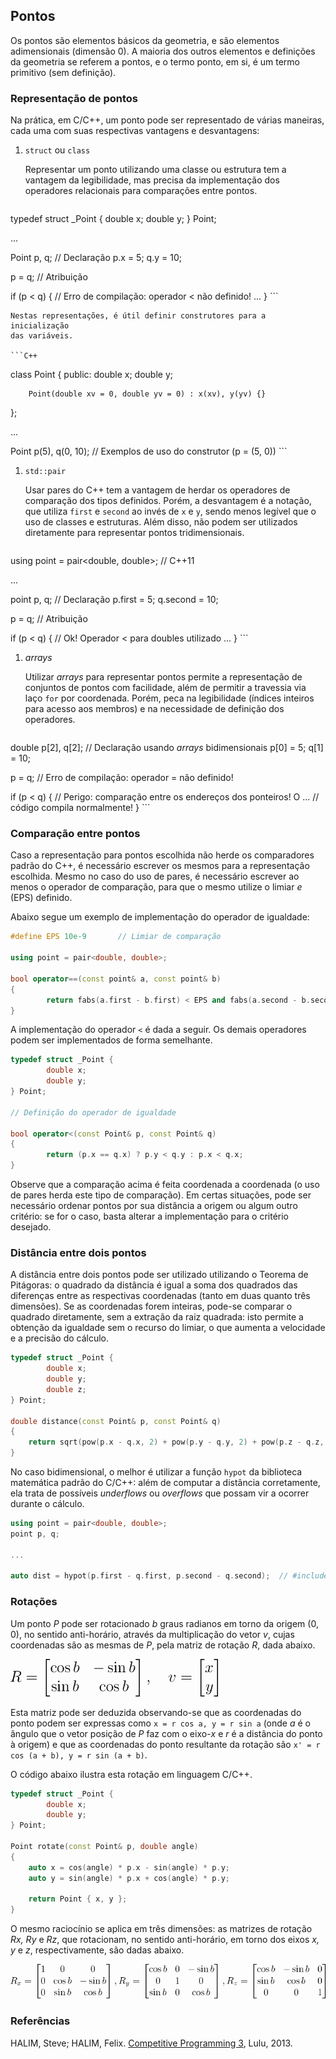 Pontos
------

Os pontos são elementos básicos da geometria, e são elementos adimensionais
(dimensão 0). A maioria dos outros elementos e definições da geometria se
referem a pontos, e o termo ponto, em si, é um termo primitivo (sem definição).

### Representação de pontos

Na prática, em C/C++, um ponto pode ser representado de várias maneiras, cada
uma com suas respectivas vantagens e desvantagens:

1. `struct` ou `class`

    Representar um ponto utilizando uma classe ou estrutura tem a vantagem da
    legibilidade, mas precisa da implementação dos operadores relacionais para
    comparações entre pontos.

    ```C++
typedef struct _Point {
        double x;
        double y;
} Point;

...

Point p, q;     // Declaração
p.x = 5;
q.y = 10;

p = q;          // Atribuição

if (p < q) {    // Erro de compilação: operador < não definido!
        ...
}
    ```

    Nestas representações, é útil definir construtores para a inicialização
    das variáveis.

    ```C++
class Point {
public:
        double x;
        double y;

        Point(double xv = 0, double yv = 0) : x(xv), y(yv) {}
};

...

Point p(5), q(0, 10);     // Exemplos de uso do construtor (p = (5, 0))
    ```


1. `std::pair`

    Usar pares do C++ tem a vantagem de herdar os operadores de comparação dos
    tipos definidos. Porém, a desvantagem é a notação, que utiliza `first` e
    `second` ao invés de `x` e `y`, sendo menos legível que o uso de classes e
    estruturas. Além disso, não podem ser utilizados diretamente para 
    representar pontos tridimensionais.

    ```C++
using point = pair<double, double>;     // C++11

...

point p, q;     // Declaração
p.first = 5;
q.second = 10;

p = q;          // Atribuição

if (p < q) {    // Ok! Operador < para doubles utilizado
        ...
}
    ```

1. _arrays_ 

    Utilizar _arrays_ para representar pontos permite a representação de 
    conjuntos de pontos com facilidade, além de permitir a travessia via 
    laço `for` por coordenada. Porém, peca na legibilidade (índices inteiros
    para acesso aos membros) e na necessidade de definição dos operadores.

    ```C++
double p[2], q[2];      // Declaração usando _arrays_ bidimensionais
p[0] = 5;
q[1] = 10;

p = q;          // Erro de compilação: operador = não definido!

if (p < q) {    // Perigo: comparação entre os endereços dos ponteiros! O
        ...         // código compila normalmente!
}
    ```

### Comparação entre pontos

Caso a representação para pontos escolhida não herde os comparadores padrão do
C++, é necessário escrever os mesmos para a representação escolhida. Mesmo no
caso do uso de pares, é necessário escrever ao menos o operador de comparação,
para que o mesmo utilize o limiar _e_ (EPS) definido.

Abaixo segue um exemplo de implementação do operador de igualdade:

```C++
#define EPS 10e-9       // Limiar de comparação

using point = pair<double, double>;

bool operator==(const point& a, const point& b)
{
        return fabs(a.first - b.first) < EPS and fabs(a.second - b.second) < EPS;
}
```

A implementação do operador `<` é dada a seguir. Os demais operadores podem ser
implementados de forma semelhante.

```C++
typedef struct _Point {
        double x;
        double y;
} Point;

// Definição do operador de igualdade

bool operator<(const Point& p, const Point& q)
{
        return (p.x == q.x) ? p.y < q.y : p.x < q.x;
}

```

Observe que a comparação acima é feita coordenada a coordenada (o uso de pares
herda este tipo de comparação). Em certas situações, pode ser necessário
ordenar pontos por sua distância a origem ou algum outro critério: se for o 
caso, basta alterar a implementação para o critério desejado.

### Distância entre dois pontos

A distância entre dois pontos pode ser utilizado utilizando o Teorema de 
Pitágoras: o quadrado da distância é igual a soma dos quadrados das diferenças
entre as respectivas coordenadas (tanto em duas quanto três dimensões). Se
as coordenadas forem inteiras, pode-se comparar o quadrado diretamente, sem
a extração da raiz quadrada: isto permite a obtenção da igualdade sem o 
recurso do limiar, o que aumenta a velocidade e a precisão do cálculo.

```C++
typedef struct _Point {
        double x;
        double y;
        double z;
} Point;

double distance(const Point& p, const Point& q)
{
    return sqrt(pow(p.x - q.x, 2) + pow(p.y - q.y, 2) + pow(p.z - q.z, 2));
}
```

No caso bidimensional, o melhor é utilizar a função `hypot` da biblioteca 
matemática padrão do C/C++: além de computar a distância corretamente, ela
trata de possíveis _underflows_ ou _overflows_ que possam vir a ocorrer
durante o cálculo. 

```C++
using point = pair<double, double>;
point p, q;

...

auto dist = hypot(p.first - q.first, p.second - q.second);  // #include <cmath>
```

### Rotações

Um ponto _P_ pode ser rotacionado _b_ graus radianos em torno da origem (0, 0), 
no sentido anti-horário, através da multiplicação do vetor _v_, cujas 
coordenadas são as mesmas de _P_, pela matriz de rotação _R_, dada abaixo.

![Matriz de Rotação 2D](rotation2D.png)

Esta matriz pode ser deduzida observando-se que as coordenadas do ponto podem
ser expressas como `x = r cos a, y = r sin a` (onde _a_ é o ângulo que o vetor
posição de _P_ faz com o eixo-_x_ e _r_ é a distância do ponto à origem) e 
que as coordenadas do ponto resultante
 da rotação são `x' = r cos (a + b), y = r sin (a + b)`.

O código abaixo ilustra esta rotação em linguagem C/C++.

```C++
typedef struct _Point {
        double x;
        double y;
} Point;

Point rotate(const Point& p, double angle)
{
    auto x = cos(angle) * p.x - sin(angle) * p.y;
    auto y = sin(angle) * p.x + cos(angle) * p.y;

    return Point { x, y };
}
```

O mesmo raciocínio se aplica em três dimensões: as matrizes de rotação 
_Rx, Ry_ e _Rz_, que rotacionam, no sentido anti-horário, em torno dos eixos
_x, y_ e _z_, respectivamente, são dadas abaixo.

![Matrizes de Rotação 3D](rotation3D.png)

### Referências

HALIM, Steve; HALIM, Felix. [Competitive Programming 3](http://cpbook.net/), Lulu, 2013.
